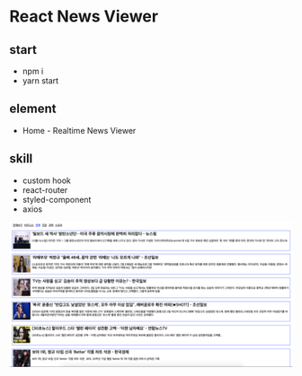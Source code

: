 # React News Viewer

## start

-   npm i
-   yarn start

## element

-   Home - Realtime News Viewer

## skill

-   custom hook
-   react-router
-   styled-component
-   axios

![ex_screenshot](./imgs/news.png)
